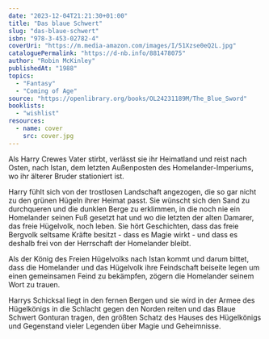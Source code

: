 ```yaml
---
date: "2023-12-04T21:21:30+01:00"
title: "Das blaue Schwert"
slug: "das-blaue-schwert"
isbn: "978-3-453-02782-4"
coverUri: "https://m.media-amazon.com/images/I/51Xzse0eQ2L.jpg"
cataloguePermalink: "https://d-nb.info/881478075"
author: "Robin McKinley"
publishedAt: "1988"
topics:
  - "Fantasy"
  - "Coming of Age"
source: "https://openlibrary.org/books/OL24231189M/The_Blue_Sword"
booklists:
  - "wishlist"
resources:
  - name: cover
    src: cover.jpg
---
```


Als Harry Crewes Vater stirbt, verlässt sie ihr Heimatland und reist nach Osten, 
nach Istan, dem letzten Außenposten des Homelander-Imperiums, wo ihr älterer 
Bruder stationiert ist.

Harry fühlt sich von der trostlosen Landschaft angezogen, die so gar nicht zu 
den grünen Hügeln ihrer Heimat passt. Sie wünscht sich den Sand zu durchqueren 
und die dunklen Berge zu erklimmen, in die noch nie ein Homelander seinen Fuß 
gesetzt hat und wo die letzten der alten Damarer, das freie Hügelvolk, noch 
leben. Sie hört Geschichten, dass das freie Bergvolk seltsame Kräfte besitzt - 
dass es Magie wirkt - und dass es deshalb frei von der Herrschaft der Homelander 
bleibt.

Als der König des Freien Hügelvolks nach Istan kommt und darum bittet, dass die 
Homelander und das Hügelvolk ihre Feindschaft beiseite legen um einen 
gemeinsamen Feind zu bekämpfen, zögern die Homelander seinem Wort zu trauen.

Harrys Schicksal liegt in den fernen Bergen und sie wird in der Armee des 
Hügelkönigs in die Schlacht gegen den Norden reiten und das Blaue Schwert 
Gonturan tragen, den größten Schatz des Hauses des Hügelkönigs und Gegenstand 
vieler Legenden über Magie und Geheimnisse.